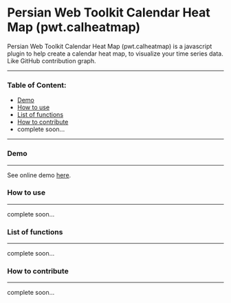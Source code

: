 Persian Web Toolkit Calendar Heat Map (pwt.calheatmap)
===================
Persian Web Toolkit Calendar Heat Map (pwt.calheatmap) is a javascript plugin to help create a calendar heat map, to visualize your time series data. Like GitHub contribution graph.

----------
### Table of Content:
- [Demo](#demo)
- [How to use](#how_to_use)
- [List of functions](#list_of_functions)
- [How to contribute](#how_to_contribute)
- complete soon...
----------

### <a id="demo"></a>Demo
-----------------
See online demo [here](http://htmlpreview.github.io/?https://github.com/babakhani/pwt.calheatmap/blob/master/src/index.html).

### <a id="how_to_use"></a>How to use
-----------
complete soon...
### <a id="list_of_functions"></a>List of functions
-----------------
complete soon...
### <a id="how_to_contribute"></a>How to contribute
------------------
complete soon...
